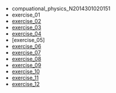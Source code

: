 * compuational_physics_N2014301020151
* exercise_01
* [exercise_02](https://www.zybuluo.com/ibilis/note/505078)
* [exercise_03](https://www.zybuluo.com/ibilis/note/505218)
* [exercise_04](https://www.zybuluo.com/ibilis/note/516906)
* [exercise_05]
* [exercise_06](https://www.zybuluo.com/ibilis/note/534040)
* [exercise_07](https://www.zybuluo.com/ibilis/note/549554)
* [exercise_08](https://www.zybuluo.com/ibilis/note/565049)
* [exercise_09](https://www.zybuluo.com/ibilis/note/573487)
* [exercise_10](https://www.zybuluo.com/ibilis/note/581275) 
* [exercise_11](https://www.zybuluo.com/ibilis/note/589703)
* [exercise_12](https://www.zybuluo.com/ibilis/note/597743)
